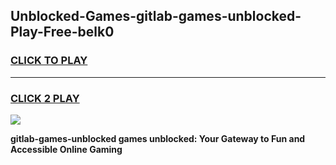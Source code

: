 
## Unblocked-Games-gitlab-games-unblocked-Play-Free-belk0
<h3>
<a href="https://premium76.site?title=gitlab-games-unblocked&ref=18A">CLICK TO PLAY</a></h3>
<hr>

<h3>
<a href="https://premium76.site?title=gitlab-games-unblocked&ref=18A">CLICK 2 PLAY</a>
  
</h3>

<a href="https://premium76.site?title=gitlab-games-unblocked&ref=18A"><img src="https://clearcache.store/games.png"></a>


**gitlab-games-unblocked games unblocked: Your Gateway to Fun and Accessible Online Gaming**

